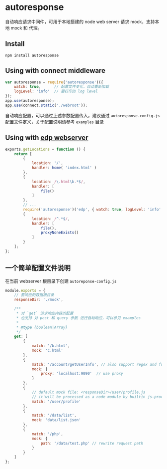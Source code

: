
autoresponse
========

自动响应请求中间件，可用于本地搭建的 node web server 请求 mock，支持本地 mock 和 代理。

## Install

```shell
npm install autoresponse
```

## Using with connect middleware

```javascript
var autoresponse = require('autoresponse')({ 
    watch: true,      // 配置文件变化，自动重新加载
    logLevel: 'info'  // 要打印的 log level
});
app.use(autoresponse);
app.use(connect.static('./webroot'));
```

自动响应配置，可以通过上述参数配置传入，建议通过 `autoresponse-config.js` 配置文件定义，关于配置说明请参考 `examples` 目录

## Using with [edp webserver](https://github.com/ecomfe/edp-webserver)

```javascript
exports.getLocations = function () {
    return [
        { 
            location: '/', 
            handler: home( 'index.html' )
        },
        {
            location: /\.html\b.*$/,
            handler: [
                file()
            ]
        },
        // ...
        require('autoresponse')('edp', { watch: true, logLevel: 'info' }),
        { 
            location: /^.*$/, 
            handler: [
                file(),
                proxyNoneExists()
            ]
        }
    ];
};
```

## 一个简单配置文件说明

在当前 webserver 根目录下创建 `autoreponse-config.js`  

```javascript
module.exports = {
    // 要响应的数据跟目录
    responseDir: './mock',

    /**
     * 对 `get` 请求响应内容的配置
     * 也支持 对 post 和 query 参数 进行自动响应，可以参见 examples
     *
     * @type {boolean|Array}
     */
    get: [
        {
            match: '/b.html',
            mock: 'c.html'
        },
        {
            match: '/account/getUserInfo', // also support regex and function
            mock: {
                proxy: 'localhost:9090'  // use proxy
            }
        },
        {
            // default mock file: <responseDir>/user/profile.js
            // it'will be processed as a node module by builtin js-processor
            match: '/user/profile' 
        },
        {
            match: '/data/list',
            mock: 'data/list.json'
        },
        {
            match: '/php',
            mock: {
                path: '/data/test.php' // rewrite request path
            }
        }
    ] 
};
```

 